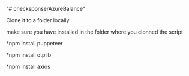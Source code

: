 "# checksponserAzureBalance" 



Clone it to a folder locally

make sure you have installed in the folder where you clonned the script


*npm install puppeteer

*npm install otplib

*npm install axios

